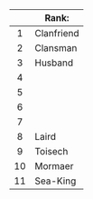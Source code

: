 
|     | Rank:      |
| :-: | ---------- |
|  1  | Clanfriend |
|  2  | Clansman   |
|  3  | Husband    |
|  4  |            |
|  5  |            |
|  6  |            |
|  7  |            |
|  8  | Laird      |
|  9  | Toisech    |
| 10  | Mormaer    |
| 11  | Sea-King   |
